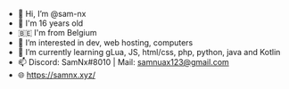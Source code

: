 - 👋 Hi, I’m @sam-nx
- 🎂 I'm 16 years old
- 🇧🇪 I'm from Belgium
- 👀 I’m interested in dev, web hosting, computers
- 🌱 I’m currently learning gLua, JS, html/css, php, python, java and Kotlin
- 📫 Discord: SamNx#8010 | Mail: samnuax123@gmail.com
- 🌐 https://samnx.xyz/
